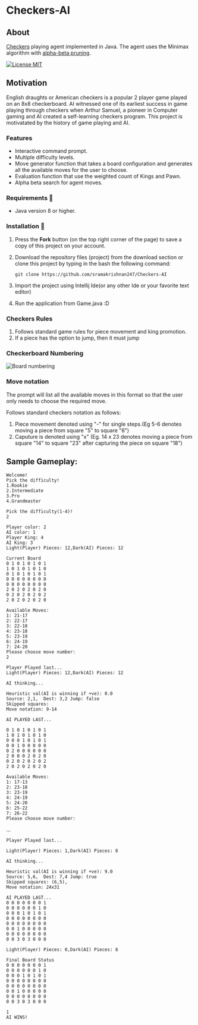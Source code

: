 # Checkers-AI

## About
[Checkers](https://en.wikipedia.org/wiki/Draughts) playing agent implemented in Java. The agent uses the Minimax algorithm with [alpha-beta pruning](https://en.wikipedia.org/wiki/Alpha%E2%80%93beta_pruning). 

[![License MIT](https://img.shields.io/badge/license-MIT-blue.svg)](LICENSE)

## Motivation

English draughts or American checkers is a popular 2 player game played on an 8x8 checkerboard. AI witnessed one of its earliest success in game playing through checkers when Arthur Samuel, a pioneer in Computer gaming and AI created a self-learning checkers program. This project is motivatated by the history of game playing and AI.

### Features
* Interactive command prompt.
* Multiple difficulty levels.
* Move generator function that takes a board configuration and generates all the available moves for the user to choose.
* Evaluation function that use the weighted count of Kings and Pawn.
* Alpha beta search for agent moves.

### Requirements 🔧
* Java version 8 or higher.

### Installation 🔌
1. Press the **Fork** button (on the top right corner of the page) to save a copy of this project on your account.

2. Download the repository files (project) from the download section or clone this project by typing in the bash the following command:

       git clone https://github.com/sramakrishnan247/Checkers-AI
3. Import the project using Intellij Ide(or any other Ide or your favorite text editor)
4. Run the application from Game.java :D

### Checkers Rules
1. Follows standard game rules for piece movement and king promotion.
2. If a piece has the option to jump, then it must jump

### Checkerboard Numbering
![Board numbering](https://upload.wikimedia.org/wikipedia/commons/thumb/f/fd/Draughts_Notation.svg/220px-Draughts_Notation.svg.png)

### Move notation
The prompt will list all the available moves in this format so that the user only needs to choose the required move.

Follows standard checkers notation as follows:
1. Piece movement denoted using "-" for single steps.(Eg 5-6 denotes moving a piece from square "5" to square "6")
2. Caputure is denoted using "x" (Eg. 14 x 23 denotes moving a piece from square "14" to square "23" after capturing the piece on square "18")


## Sample Gameplay:
```
Welcome!
Pick the difficulty!
1.Rookie
2.Intermediate
3.Pro
4.Grandmaster

Pick the difficulty(1-4)!
2

Player color: 2
AI color: 1
Player King: 4
AI King: 3
Light(Player) Pieces: 12,Dark(AI) Pieces: 12

Current Board
0 1 0 1 0 1 0 1 
1 0 1 0 1 0 1 0 
0 1 0 1 0 1 0 1 
0 0 0 0 0 0 0 0 
0 0 0 0 0 0 0 0 
2 0 2 0 2 0 2 0 
0 2 0 2 0 2 0 2 
2 0 2 0 2 0 2 0 

Available Moves: 
1: 21-17
2: 22-17
3: 22-18
4: 23-18
5: 23-19
6: 24-19
7: 24-20
Please choose move number:
2

Player Played last...
Light(Player) Pieces: 12,Dark(AI) Pieces: 12

AI thinking...

Heuristic val(AI is winning if +ve): 0.0
Source: 2,1,  Dest: 3,2 Jump: false
Skipped squares: 
Move notation: 9-14

AI PLAYED LAST...

0 1 0 1 0 1 0 1 
1 0 1 0 1 0 1 0 
0 0 0 1 0 1 0 1 
0 0 1 0 0 0 0 0 
0 2 0 0 0 0 0 0 
2 0 0 0 2 0 2 0 
0 2 0 2 0 2 0 2 
2 0 2 0 2 0 2 0 

Available Moves: 
1: 17-13
2: 23-18
3: 23-19
4: 24-19
5: 24-20
6: 25-22
7: 26-22
Please choose move number:
```
...

```
Player Played last...

Light(Player) Pieces: 1,Dark(AI) Pieces: 8

AI thinking...

Heuristic val(AI is winning if +ve): 9.0
Source: 5,6,  Dest: 7,4 Jump: true
Skipped squares: (6,5),
Move notation: 24x31

AI PLAYED LAST...
0 0 0 0 0 0 0 1 
0 0 0 0 0 0 1 0 
0 0 0 1 0 1 0 1 
0 0 0 0 0 0 0 0 
0 0 0 0 0 0 0 0 
0 0 1 0 0 0 0 0 
0 0 0 0 0 0 0 0 
0 0 3 0 3 0 0 0 

Light(Player) Pieces: 0,Dark(AI) Pieces: 8

Final Board Status
0 0 0 0 0 0 0 1 
0 0 0 0 0 0 1 0 
0 0 0 1 0 1 0 1 
0 0 0 0 0 0 0 0 
0 0 0 0 0 0 0 0 
0 0 1 0 0 0 0 0 
0 0 0 0 0 0 0 0 
0 0 3 0 3 0 0 0 

1
AI WINS!
```

